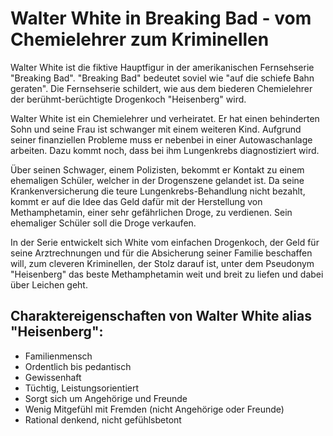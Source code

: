 # Walter White in Breaking Bad \- vom Chemielehrer zum Kriminellen

Walter White ist die fiktive Hauptfigur in der amerikanischen Fernsehserie "Breaking Bad". 
"Breaking Bad" bedeutet soviel wie "auf die schiefe Bahn geraten". Die Fernsehserie schildert, 
wie aus dem biederen Chemielehrer der berühmt-berüchtigte Drogenkoch "Heisenberg" wird.

Walter White ist ein Chemielehrer und verheiratet. Er hat einen behinderten Sohn und seine 
Frau ist schwanger mit einem weiteren Kind. Aufgrund seiner finanziellen Probleme muss er 
nebenbei in einer Autowaschanlage arbeiten. Dazu kommt noch, dass bei ihm Lungenkrebs 
diagnostiziert wird.

Über seinen Schwager, einem Polizisten, bekommt er Kontakt zu einem ehemaligen Schüler, welcher 
in der Drogenszene gelandet ist. Da seine Krankenversicherung die teure Lungenkrebs-Behandlung 
nicht bezahlt, kommt er auf die Idee das Geld dafür mit der Herstellung von Methamphetamin, 
einer sehr gefährlichen Droge, zu verdienen. Sein ehemaliger Schüler soll die Droge verkaufen.

In der Serie entwickelt sich White vom einfachen Drogenkoch, der Geld für seine Arztrechnungen 
und für die Absicherung seiner Familie beschaffen will, zum cleveren Kriminellen, der Stolz 
darauf ist, unter dem Pseudonym "Heisenberg" das beste Methamphetamin weit und breit zu liefen
und dabei über Leichen geht.


## Charaktereigenschaften von Walter White alias "Heisenberg":
* Familienmensch 
* Ordentlich bis pedantisch
* Gewissenhaft 
* Tüchtig, Leistungsorientiert
* Sorgt sich um Angehörige und Freunde 
* Wenig Mitgefühl mit Fremden (nicht Angehörige oder Freunde)
* Rational denkend, nicht gefühlsbetont 



